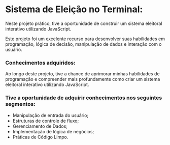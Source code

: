 # Sistema de Eleição no Terminal:

Neste projeto prático, tive a oportunidade de construir um sistema eleitoral interativo utilizando JavaScript.

Este projeto foi um excelente recurso para desenvolver suas habilidades em programação, lógica de decisão, manipulação de dados e interação com o usuário.

### Conhecimentos adquiridos:
Ao longo deste projeto, tive a chance de aprimorar minhas habilidades de programação e compreender mais profundamente como criar um sistema eleitoral interativo utilizando JavaScript.

### Tive a oportunidade de adquirir conhecimentos nos seguintes segmentos:

- Manipulação de entrada do usuário;
- Estruturas de controle de fluxo;
- Gerenciamento de Dados;
- Implementação de lógica de negócios;
- Práticas de Código Limpo.